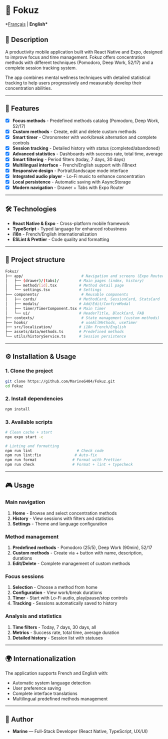 # 🎯 Fokuz

\*[Français](README.md) | **English\***

## 📖 Description

A productivity mobile application built with React Native and Expo, designed to improve focus and time management. Fokuz offers concentration methods with different techniques (Pomodoro, Deep Work, 52/17) and a complete session tracking system.

The app combines mental wellness techniques with detailed statistical tracking to help users progressively and measurably develop their concentration abilities.

---

## 🚀 Features

- [x] **Focus methods** - Predefined methods catalog (Pomodoro, Deep Work, 52/17)
- [x] **Custom methods** - Create, edit and delete custom methods
- [x] **Smart timer** - Chronometer with work/break alternation and complete controls
- [x] **Session tracking** - Detailed history with status (completed/abandoned)
- [x] **Advanced statistics** - Dashboards with success rate, total time, average
- [x] **Smart filtering** - Period filters (today, 7 days, 30 days)
- [x] **Multilingual interface** - French/English support with i18next
- [x] **Responsive design** - Portrait/landscape mode interface
- [x] **Integrated audio player** - Lo-Fi music to enhance concentration
- [x] **Local persistence** - Automatic saving with AsyncStorage
- [x] **Modern navigation** - Drawer + Tabs with Expo Router

---

## 🛠️ Technologies

- **React Native & Expo** - Cross-platform mobile framework
- **TypeScript** - Typed language for enhanced robustness
- **i18n** - French/English internationalization
- **ESLint & Prettier** - Code quality and formatting

---

## 📂 Project structure

```bash
Fokuz/
├── app/                          # Navigation and screens (Expo Router)
│   ├── (drawer)/(tabs)/         # Main pages (index, history)
│   ├── method/[id].tsx          # Method detail page
│   └── settings.tsx             # Settings
├── components/                   # Reusable components
│   ├── cards/                   # MethodCard, SessionCard, StatsCard
│   ├── modals/                  # Add/Edit/ConfirmModal
│   ├── timer/TimerComponent.tsx # Main timer
│   └── ui/                      # HeaderTitle, BlockCard, FAB
├── contexts/                     # State management (custom methods)
├── hooks/                        # useAllMethods, useTimer
├── src/localization/            # i18n French/English
├── assets/data/methods.ts       # Predefined methods
└── utils/historyService.ts      # Session persistence
```

---

## ⚙️ Installation & Usage

### 1. Clone the project

```bash
git clone https://github.com/MarineG404/Fokuz.git
cd Fokuz
```

### 2. Install dependencies

```bash
npm install
```

### 3. Available scripts

```bash
# Clean cache + start
npx expo start -c

# Linting and formatting
npm run lint                    # Check code
npm run lint:fix               # Auto-fix
npm run format                # Format with Prettier
npm run check                 # Format + lint + typecheck
```

---

## 🎮 Usage

### Main navigation

1. **Home** - Browse and select concentration methods
2. **History** - View sessions with filters and statistics
3. **Settings** - Theme and language configuration

### Method management

1. **Predefined methods** - Pomodoro (25/5), Deep Work (90min), 52/17
2. **Custom methods** - Create via + button with name, description, durations
3. **Edit/Delete** - Complete management of custom methods

### Focus sessions

1. **Selection** - Choose a method from home
2. **Configuration** - View work/break durations
3. **Timer** - Start with Lo-Fi audio, play/pause/stop controls
4. **Tracking** - Sessions automatically saved to history

### Analysis and statistics

1. **Time filters** - Today, 7 days, 30 days, all
2. **Metrics** - Success rate, total time, average duration
3. **Detailed history** - Session list with statuses

---

## 🌍 Internationalization

The application supports French and English with:

- Automatic system language detection
- User preference saving
- Complete interface translations
- Multilingual predefined methods management

---

## 👥 Author

- **Marine** — Full-Stack Developer (React Native, TypeScript, UX/UI)
